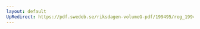 ```yaml
---
layout: default
UpRedirect: https://pdf.swedeb.se/riksdagen-volumeG-pdf/199495/reg_199495/reg_199495_0356.pdf
---
```

